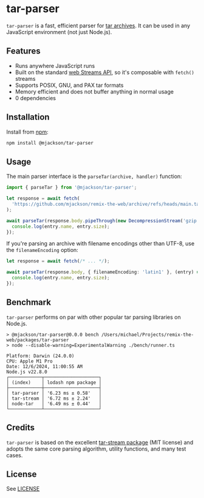 # tar-parser

`tar-parser` is a fast, efficient parser for [tar archives](<https://en.wikipedia.org/wiki/Tar_(computing)>). It can be used in any JavaScript environment (not just Node.js).

## Features

- Runs anywhere JavaScript runs
- Built on the standard [web Streams API](https://developer.mozilla.org/en-US/docs/Web/API/Streams_API), so it's composable with `fetch()` streams
- Supports POSIX, GNU, and PAX tar formats
- Memory efficient and does not buffer anything in normal usage
- 0 dependencies

## Installation

Install from [npm](https://www.npmjs.com/):

```sh
npm install @mjackson/tar-parser
```

## Usage

The main parser interface is the `parseTar(archive, handler)` function:

```ts
import { parseTar } from '@mjackson/tar-parser';

let response = await fetch(
  'https://github.com/mjackson/remix-the-web/archive/refs/heads/main.tar.gz',
);

await parseTar(response.body.pipeThrough(new DecompressionStream('gzip')), (entry) => {
  console.log(entry.name, entry.size);
});
```

If you're parsing an archive with filename encodings other than UTF-8, use the `filenameEncoding` option:

```ts
let response = await fetch(/* ... */);

await parseTar(response.body, { filenameEncoding: 'latin1' }, (entry) => {
  console.log(entry.name, entry.size);
});
```

## Benchmark

`tar-parser` performs on par with other popular tar parsing libraries on Node.js.

```
> @mjackson/tar-parser@0.0.0 bench /Users/michael/Projects/remix-the-web/packages/tar-parser
> node --disable-warning=ExperimentalWarning ./bench/runner.ts

Platform: Darwin (24.0.0)
CPU: Apple M1 Pro
Date: 12/6/2024, 11:00:55 AM
Node.js v22.8.0
┌────────────┬────────────────────┐
│ (index)    │ lodash npm package │
├────────────┼────────────────────┤
│ tar-parser │ '6.23 ms ± 0.58'   │
│ tar-stream │ '6.72 ms ± 2.24'   │
│ node-tar   │ '6.49 ms ± 0.44'   │
└────────────┴────────────────────┘
```

## Credits

`tar-parser` is based on the excellent [tar-stream package](https://www.npmjs.com/package/tar-stream) (MIT license) and adopts the same core parsing algorithm, utility functions, and many test cases.

## License

See [LICENSE](https://github.com/mjackson/remix-the-web/blob/main/LICENSE)
